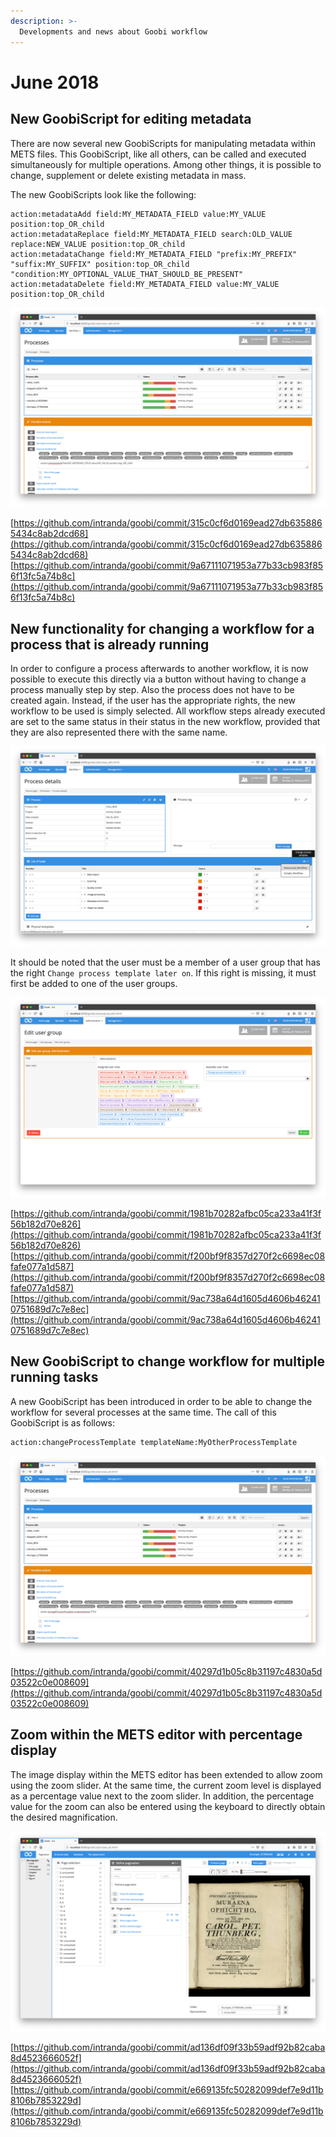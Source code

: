 ```yaml
---
description: >-
  Developments and news about Goobi workflow
---
```


# June 2018

## New GoobiScript for editing metadata

There are now several new GoobiScripts for manipulating metadata within METS files. This GoobiScript, like all others, can be called and executed simultaneously for multiple operations. Among other things, it is possible to change, supplement or delete existing metadata in mass.

The new GoobiScripts look like the following:

```
action:metadataAdd field:MY_METADATA_FIELD value:MY_VALUE position:top_OR_child
action:metadataReplace field:MY_METADATA_FIELD search:OLD_VALUE replace:NEW_VALUE position:top_OR_child
action:metadataChange field:MY_METADATA_FIELD "prefix:MY_PREFIX" "suffix:MY_SUFFIX" position:top_OR_child "condition:MY_OPTIONAL_VALUE_THAT_SHOULD_BE_PRESENT"
action:metadataDelete field:MY_METADATA_FIELD value:MY_VALUE position:top_OR_child
```

![GoobiScript for metadata](1806_goobiScript_metadaten_en.png)

[https://github.com/intranda/goobi/commit/315c0cf6d0169ead27db6358865434c8ab2dcd68](https://github.com/intranda/goobi/commit/315c0cf6d0169ead27db6358865434c8ab2dcd68) [https://github.com/intranda/goobi/commit/9a67111071953a77b33cb983f856f13fc5a74b8c](https://github.com/intranda/goobi/commit/9a67111071953a77b33cb983f856f13fc5a74b8c)

## New functionality for changing a workflow for a process that is already running

In order to configure a process afterwards to another workflow, it is now possible to execute this directly via a button without having to change a process manually step by step. Also the process does not have to be created again. Instead, if the user has the appropriate rights, the new workflow to be used is simply selected. All workflow steps already executed are set to the same status in their status in the new workflow, provided that they are also represented there with the same name.

![Selection of the new workflow to be assigned for the respective operation](<1806_changeworkflow_en.png>)

It should be noted that the user must be a member of a user group that has the right  `Change process template later on`. If this right is missing, it must first be added to one of the user groups.

![Required rights for changing the workflow](1806_changeWorkflow_right_en.png)

[https://github.com/intranda/goobi/commit/1981b70282afbc05ca233a41f3f56b182d70e826](https://github.com/intranda/goobi/commit/1981b70282afbc05ca233a41f3f56b182d70e826) [https://github.com/intranda/goobi/commit/f200bf9f8357d270f2c6698ec08fafe077a1d587](https://github.com/intranda/goobi/commit/f200bf9f8357d270f2c6698ec08fafe077a1d587) [https://github.com/intranda/goobi/commit/9ac738a64d1605d4606b462410751689d7c7e8ec](https://github.com/intranda/goobi/commit/9ac738a64d1605d4606b462410751689d7c7e8ec)

## New GoobiScript to change workflow for multiple running tasks

A new GoobiScript has been introduced in order to be able to change the workflow for several processes at the same time. The call of this GoobiScript is as follows:

```
action:changeProcessTemplate templateName:MyOtherProcessTemplate
```

![GoobiScript to change the workflow](1806_changeWorkflow_goobiScript_en.png)

[https://github.com/intranda/goobi/commit/40297d1b05c8b31197c4830a5d03522c0e008609](https://github.com/intranda/goobi/commit/40297d1b05c8b31197c4830a5d03522c0e008609)

## Zoom within the METS editor with percentage display

The image display within the METS editor has been extended to allow zoom using the zoom slider. At the same time, the current zoom level is displayed as a percentage value next to the zoom slider. In addition, the percentage value for the zoom can also be entered using the keyboard to directly obtain the desired magnification.

![Zoom with zoom slider and percentage display](1806_mets_zoom_en.png)

[https://github.com/intranda/goobi/commit/ad136df09f33b59adf92b82caba8d4523666052f](https://github.com/intranda/goobi/commit/ad136df09f33b59adf92b82caba8d4523666052f) [https://github.com/intranda/goobi/commit/e669135fc50282099def7e9d11b8106b7853229d](https://github.com/intranda/goobi/commit/e669135fc50282099def7e9d11b8106b7853229d)